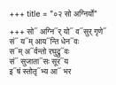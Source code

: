 +++
title = "०२ सो अग्निर्यो"

+++
सो᳓ अग्नि᳓र् यो᳓ व᳓सुर् गृणे᳓  
सं᳓ य᳓म् आय᳓न्ति धेन᳓वः  
स᳓म् अ᳓र्वन्तो रघुद्रु᳓वः  
सं᳓ सुजाता᳓सः सूर᳓य  
इ᳓षं स्तोतृ᳓भ्य आ᳓ भर